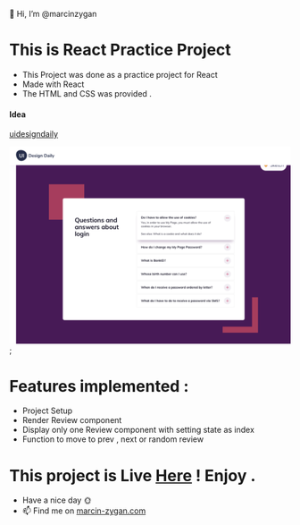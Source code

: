 👋 Hi, I’m @marcinzygan

# This is React Practice Project

- This Project was done as a practice project for React
- Made with React
- The HTML and CSS was provided .

#### Idea

[uidesigndaily](https://uidesigndaily.com/posts/sketch-accordion-website-day-1175)

![](./idea.png);

# Features implemented :

- Project Setup
- Render Review component
- Display only one Review component with setting state as index
- Function to move to prev , next or random review

# This project is Live <a href="">Here</a> ! Enjoy .

- Have a nice day 🌞
- 📫 Find me on <a href="https://marcin-zygan.com">marcin-zygan.com</a>
